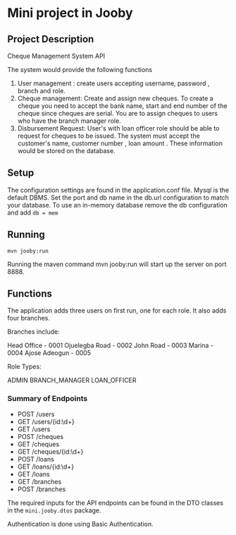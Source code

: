 
# Mini project in Jooby
## Project Description
Cheque Management System API

The system would provide the following functions
1) User management : create users accepting username, password , branch and role.
2) Cheque management: Create and assign new cheques. To create a cheque you need to accept the bank name, start and end number of the cheque since cheques are serial. You are to assign cheques to users who have the branch manager role.
3) Disbursement Request: User's with loan officer role should be able to request for cheques to be issued. The system must accept the customer's name, customer number , loan amount . These information would be stored on the database.

## Setup

The configuration settings are found in the application.conf file. Mysql is the default DBMS.
Set the port and db name in the db.url configuration to match your database. To use an in-memory 
database remove the db configuration and add ```db = mem```


## Running

    mvn jooby:run
Running the maven command mvn jooby:run will start up the server on port 8888.


## Functions
The application adds three users on first run, one for each role. It also adds four branches.

Branches include:

Head Office - 0001
Ojuelegba Road - 0002
John Road - 0003
Marina - 0004
Ajose Adeogun - 0005

Role Types:

ADMIN
BRANCH_MANAGER
LOAN_OFFICER

### Summary of Endpoints
<ul>
  <li>POST /users               </li>
  <li>GET  /users/{id:\d+}      </li>
  <li>GET  /users               </li>
  <li>POST /cheques             </li>
  <li>GET  /cheques             </li>
  <li>GET  /cheques/{id:\d+}    </li>
  <li>POST /loans               </li>
  <li>GET  /loans/{id:\d+}      </li>
  <li>GET  /loans               </li>
  <li>GET  /branches            </li>
  <li>POST /branches            </li>
</ul>

 The required inputs for the API endpoints can be found in the DTO classes in the ```mini.jooby.dtos``` package.
 
Authentication is done using Basic Authentication.
